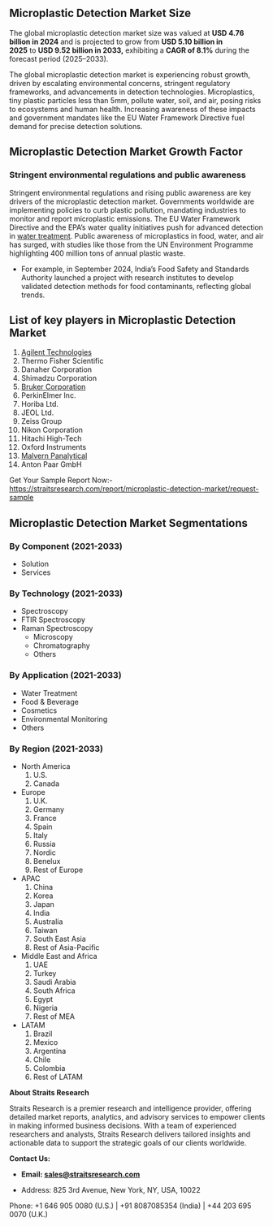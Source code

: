 <h2>Microplastic Detection Market Size</h2>
<p>The global microplastic detection market size was valued at&nbsp;<strong>USD 4.76 billion in 2024</strong>&nbsp;and is projected to grow from&nbsp;<strong>USD 5.10 billion in 2025</strong>&nbsp;to&nbsp;<strong>USD 9.52 billion in 2033,</strong>&nbsp;exhibiting a&nbsp;<strong>CAGR of 8.1%</strong>&nbsp;during the forecast period (2025&ndash;2033).</p>
<p>The global microplastic detection market is experiencing robust growth, driven by escalating environmental concerns, stringent regulatory frameworks, and advancements in detection technologies. Microplastics, tiny plastic particles less than 5mm, pollute water, soil, and air, posing risks to ecosystems and human health. Increasing awareness of these impacts and government mandates like the EU Water Framework Directive fuel demand for precise detection solutions.</p>
<h2>Microplastic Detection Market&nbsp;Growth Factor</h2>
<h3>Stringent environmental regulations and public awareness</h3>
<p>Stringent environmental regulations and rising public awareness are key drivers of the microplastic detection market. Governments worldwide are implementing policies to curb plastic pollution, mandating industries to monitor and report microplastic emissions. The EU Water Framework Directive and the EPA&rsquo;s water quality initiatives push for advanced detection in&nbsp;<a href="https://straitsresearch.com/report/water-treatment-market">water treatment</a>. Public awareness of microplastics in food, water, and air has surged, with studies like those from the UN Environment Programme highlighting 400 million tons of annual plastic waste.</p>
<ul>
<li>For example, in September 2024, India&rsquo;s Food Safety and Standards Authority launched a project with research institutes to develop validated detection methods for food contaminants, reflecting global trends.</li>
</ul>
<h2 class="text-left mb-3">List of key players in Microplastic Detection Market</h2>
<ol>
<li><a href="https://www.agilent.com/?gad_source=1&amp;gad_campaignid=9969295656&amp;gbraid=0AAAAADSHcWciW88dy3W6K_T7ErOcQqp0K&amp;gclid=Cj0KCQjwyIPDBhDBARIsAHJyyVgbyH1mhTf7gwgGSsbEBYvT-IJac13yMtTUU6FUKrITFX6CicBrrO8aAuCUEALw_wcB&amp;gclsrc=aw.ds">Agilent Technologies</a></li>
<li>Thermo Fisher Scientific</li>
<li>Danaher Corporation</li>
<li>Shimadzu Corporation</li>
<li><a href="https://www.bruker.com/en/products-and-solutions/elemental-analyzers/xrf-spectrometers/s8-tiger.html?sc_cid=SEMB&amp;source=google&amp;medium=cpc&amp;campaign=BAXS_XRF_S8_Tiger&amp;keyword=elemental%20analysis%20bruker&amp;device=c&amp;gad_source=1&amp;gad_campaignid=613467763&amp;gbraid=0AAAAADmuvsP5KPpORiEZPy5_mt99xP314&amp;gclid=Cj0KCQjwyIPDBhDBARIsAHJyyVgSuJOwqlkn8sO_-9Vg3MrrRLglV03hvZd2Jct1aEGGV-u4oyQdve8aAomzEALw_wcB">Bruker Corporation</a></li>
<li>PerkinElmer Inc.</li>
<li>Horiba Ltd.</li>
<li>JEOL Ltd.</li>
<li>Zeiss Group</li>
<li>Nikon Corporation</li>
<li>Hitachi High-Tech</li>
<li>Oxford Instruments</li>
<li><a href="https://www.malvernpanalytical.com/en">Malvern Panalytical</a></li>
<li>Anton Paar GmbH</li>
</ol>
<p>Get Your Sample Report Now:-<a href="https://straitsresearch.com/report/microplastic-detection-market/request-sample">https://straitsresearch.com/report/microplastic-detection-market/request-sample</a></p>
<h2>Microplastic Detection Market Segmentations</h2>
<h3 class="font-18">By Component (2021-2033)</h3>
<ul>
<li>Solution</li>
<li>Services</li>
</ul>
<h3 class="font-18">By Technology (2021-2033)</h3>
<ul>
<li>Spectroscopy</li>
<li>FTIR Spectroscopy</li>
<li>Raman Spectroscopy
<ul>
<li>Microscopy</li>
<li>Chromatography</li>
<li>Others</li>
</ul>
</li>
</ul>
<h3 class="font-18">By Application (2021-2033)</h3>
<ul>
<li>Water Treatment</li>
<li>Food &amp; Beverage</li>
<li>Cosmetics</li>
<li>Environmental Monitoring</li>
<li>Others</li>
</ul>
<h3 class="font-18">By Region (2021-2033)</h3>
<ul>
<li>North America
<ol class="p-i-s">
<li class=" font-14">U.S.</li>
<li class=" font-14">Canada</li>
</ol>
</li>
<li>Europe
<ol class="p-i-s">
<li class=" font-14">U.K.</li>
<li class=" font-14">Germany</li>
<li class=" font-14">France</li>
<li class=" font-14">Spain</li>
<li class=" font-14">Italy</li>
<li class=" font-14">Russia</li>
<li class=" font-14">Nordic</li>
<li class=" font-14">Benelux</li>
<li class=" font-14">Rest of Europe</li>
</ol>
</li>
<li>APAC
<ol class="p-i-s">
<li class=" font-14">China</li>
<li class=" font-14">Korea</li>
<li class=" font-14">Japan</li>
<li class=" font-14">India</li>
<li class=" font-14">Australia</li>
<li class=" font-14">Taiwan</li>
<li class=" font-14">South East Asia</li>
<li class=" font-14">Rest of Asia-Pacific</li>
</ol>
</li>
<li>Middle East and Africa
<ol class="p-i-s">
<li class=" font-14">UAE</li>
<li class=" font-14">Turkey</li>
<li class=" font-14">Saudi Arabia</li>
<li class=" font-14">South Africa</li>
<li class=" font-14">Egypt</li>
<li class=" font-14">Nigeria</li>
<li class=" font-14">Rest of MEA</li>
</ol>
</li>
<li>LATAM
<ol class="p-i-s">
<li class=" font-14">Brazil</li>
<li class=" font-14">Mexico</li>
<li class=" font-14">Argentina</li>
<li class=" font-14">Chile</li>
<li class=" font-14">Colombia</li>
<li class=" font-14">Rest of LATAM</li>
</ol>
</li>
</ul>
<p class="zfr3Q CDt4Ke " dir="ltr"><strong><span class="C9DxTc ">About Straits Research</span></strong></p>
<p class="zfr3Q CDt4Ke " dir="ltr"><span class="C9DxTc ">Straits Research is a premier research and intelligence provider, offering detailed market reports, analytics, and advisory services to empower clients in making informed business decisions. With a team of experienced researchers and analysts, Straits Research delivers tailored insights and actionable data to support the strategic goals of our clients worldwide.</span></p>
<p class="zfr3Q CDt4Ke " dir="ltr"><strong><span class="C9DxTc ">Contact Us:</span></strong></p>
<ul class="n8H08c UVNKR ">
<li class="zfr3Q TYR86d eD0Rn " dir="ltr">
<p class="zfr3Q CDt4Ke " dir="ltr"><strong><span class="C9DxTc ">Email:&nbsp;</span><a class="XqQF9c" href="https://alumni.myra.ac.in/read-blog/sales@straitsresearch.com" target="_blank"><span class="C9DxTc aw5Odc ">sales@straitsresearch.com</span></a></strong></p>
</li>
<li class="zfr3Q TYR86d eD0Rn " dir="ltr">
<p class="zfr3Q CDt4Ke " dir="ltr"><span class="C9DxTc ">Address: 825 3rd Avenue, New York, NY, USA, 10022</span></p>
</li>
</ul>
<p class="zfr3Q CDt4Ke " dir="ltr"><span class="C9DxTc ">Phone: +1 646 905 0080 (U.S.) | +91 8087085354 (India) | +44 203 695 0070 (U.K.)</span></p>
